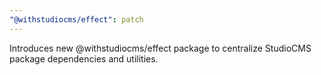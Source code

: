 ```yaml
---
"@withstudiocms/effect": patch
---
```


Introduces new @withstudiocms/effect package to centralize StudioCMS package dependencies and utilities.
